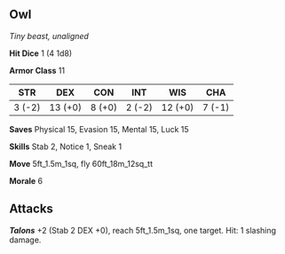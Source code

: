 ## Owl

*Tiny beast, unaligned*

**Hit Dice** 1 (4 1d8)

**Armor Class** 11

| STR     | DEX     | CON     | INT     | WIS     | CHA     |
|---------|---------|---------|---------|---------|---------|
|  3 (-2) | 13 (+0) |  8 (+0) |  2 (-2) | 12 (+0) |  7 (-1) |

**Saves** Physical 15, Evasion 15, Mental 15, Luck 15

**Skills** Stab 2, Notice 1, Sneak 1

**Move** 5ft\_1.5m\_1sq, fly 60ft\_18m\_12sq\_tt

**Morale** 6

## Attacks

***Talons*** +2 (Stab 2 DEX +0), reach 5ft\_1.5m\_1sq, one target. Hit: 1 slashing damage.

